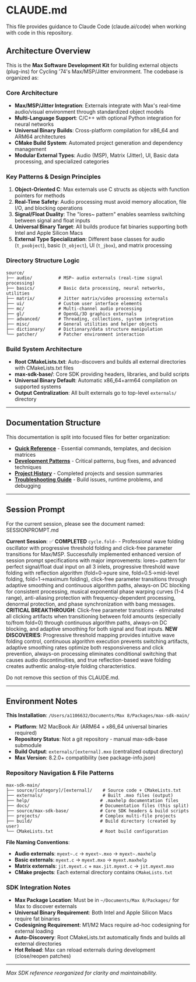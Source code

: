 # CLAUDE.md

This file provides guidance to Claude Code (claude.ai/code) when working with code in this repository.

## Architecture Overview

This is the **Max Software Development Kit** for building external objects (plug-ins) for Cycling '74's Max/MSP/Jitter environment. The codebase is organized as:

### Core Architecture
- **Max/MSP/Jitter Integration**: Externals integrate with Max's real-time audio/visual environment through standardized object models
- **Multi-Language Support**: C/C++ with optional Python integration for neural networks  
- **Universal Binary Builds**: Cross-platform compilation for x86_64 and ARM64 architectures
- **CMake Build System**: Automated project generation and dependency management
- **Modular External Types**: Audio (MSP), Matrix (Jitter), UI, Basic data processing, and specialized categories

### Key Patterns & Design Principles
1. **Object-Oriented C**: Max externals use C structs as objects with function pointers for methods
2. **Real-Time Safety**: Audio processing must avoid memory allocation, file I/O, and blocking operations
3. **Signal/Float Duality**: The "lores~ pattern" enables seamless switching between signal and float inputs
4. **Universal Binary Target**: All builds produce fat binaries supporting both Intel and Apple Silicon Macs
5. **External Type Specialization**: Different base classes for audio (`t_pxobject`), basic (`t_object`), UI (`t_jbox`), and matrix processing

### Directory Structure Logic
```
source/
├── audio/          # MSP~ audio externals (real-time signal processing)
├── basics/         # Basic data processing, neural networks, utilities  
├── matrix/         # Jitter matrix/video processing externals
├── ui/             # Custom user interface elements
├── mc/             # Multi-channel audio processing
├── gl/             # OpenGL/3D graphics externals
├── advanced/       # Threading, collections, system integration
├── misc/           # General utilities and helper objects
├── dictionary/     # Dictionary/data structure manipulation
└── patcher/        # Patcher environment interaction
```

### Build System Architecture
- **Root CMakeLists.txt**: Auto-discovers and builds all external directories with CMakeLists.txt files
- **max-sdk-base/**: Core SDK providing headers, libraries, and build scripts
- **Universal Binary Default**: Automatic x86_64+arm64 compilation on supported systems
- **Output Centralization**: All built externals go to top-level `externals/` directory

---

## Documentation Structure

This documentation is split into focused files for better organization:

- **[Quick Reference](docs/QUICK_REFERENCE.md)** - Essential commands, templates, and decision matrices
- **[Development Patterns](docs/DEVELOPMENT_PATTERNS.md)** - Critical patterns, bug fixes, and advanced techniques
- **[Project History](docs/PROJECT_HISTORY.md)** - Completed projects and session summaries
- **[Troubleshooting Guide](docs/TROUBLESHOOTING.md)** - Build issues, runtime problems, and debugging

---

## Session Prompt
For the current session, please see the document named: SESSIONPROMPT.md

**Current Session**: ✅ **COMPLETED** `cycle.fold~` - Professional wave folding oscillator with progressive threshold folding and click-free parameter transitions for Max/MSP. Successfully implemented enhanced version of session prompt specifications with major improvements: lores~ pattern for perfect signal/float dual input on all 3 inlets, progressive threshold wave folding with reflection algorithm (fold=0→pure sine, fold=0.5→mid-level folding, fold=1→maximum folding), click-free parameter transitions through adaptive smoothing and continuous algorithm paths, always-on DC blocking for consistent processing, musical exponential phase warping curves (1-4 range), anti-aliasing protection with frequency-dependent processing, denormal protection, and phase synchronization with bang messages. **CRITICAL BREAKTHROUGH**: Click-free parameter transitions - eliminated all clicking artifacts when transitioning between fold amounts (especially to/from fold=0) through continuous algorithm paths, always-on DC blocking, and adaptive smoothing for both signal and float inputs. **NEW DISCOVERIES**: Progressive threshold mapping provides intuitive wave folding control, continuous algorithm execution prevents switching artifacts, adaptive smoothing rates optimize both responsiveness and click prevention, always-on processing eliminates conditional switching that causes audio discontinuities, and true reflection-based wave folding creates authentic analog-style folding characteristics.

Do not remove this section of this CLAUDE.md.

---

## Environment Notes

**This Installation**: `/Users/a1106632/Documents/Max 8/Packages/max-sdk-main/`
- **Platform**: M2 MacBook Air (ARM64 + x86_64 universal binaries required)
- **Repository Status**: Not a git repository - manual max-sdk-base submodule
- **Build Output**: `externals/[external].mxo` (centralized output directory)
- **Max Version**: 8.2.0+ compatibility (see package-info.json)

### Repository Navigation & File Patterns
```
max-sdk-main/
├── source/[category]/[external]/    # Source code + CMakeLists.txt
├── externals/                       # Built .mxo files (output)
├── help/                           # .maxhelp documentation files  
├── docs/                           # Documentation files (this split)
├── source/max-sdk-base/            # Core SDK headers & build scripts
├── projects/                       # Complex multi-file projects
├── build/                          # Build directory (created by user)
└── CMakeLists.txt                  # Root build configuration
```

**File Naming Conventions**:
- **Audio externals**: `myext~.c` → `myext~.mxo` → `myext~.maxhelp`
- **Basic externals**: `myext.c` → `myext.mxo` → `myext.maxhelp`  
- **Matrix externals**: `jit.myext.c` + `max.jit.myext.c` → `jit.myext.mxo`
- **CMake projects**: Each external directory contains `CMakeLists.txt`

### SDK Integration Notes  
- **Max Package Location**: Must be in `~/Documents/Max 8/Packages/` for Max to discover externals
- **Universal Binary Requirement**: Both Intel and Apple Silicon Macs require fat binaries
- **Codesigning Requirement**: M1/M2 Macs require ad-hoc codesigning for external loading
- **Auto-Discovery**: Root CMakeLists.txt automatically finds and builds all external directories
- **Hot Reload**: Max can reload externals during development (close/reopen patches)

---

*Max SDK reference reorganized for clarity and maintainability.*